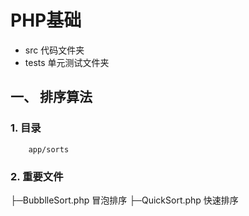 # PHP基础

- src  代码文件夹
- tests   单元测试文件夹

## 一、 排序算法

### 1. 目录

```
    app/sorts
```

### 2. 重要文件

├─BubblleSort.php 冒泡排序
├─QuickSort.php  快速排序